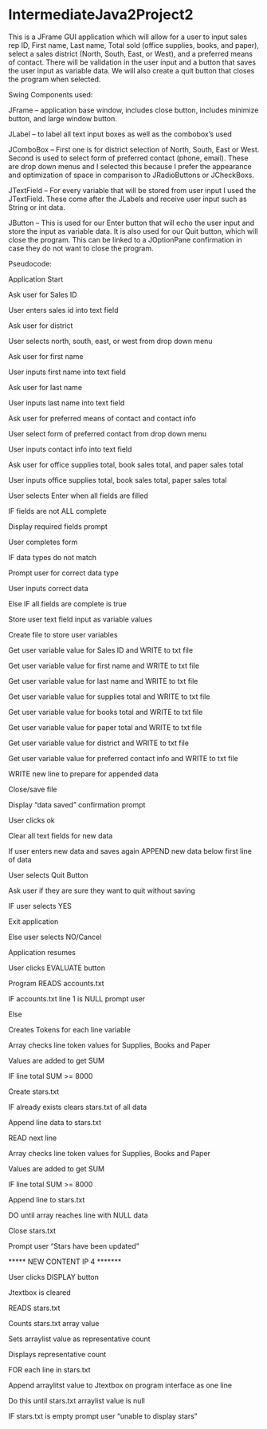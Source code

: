 # IntermediateJava2Project2

This is a JFrame GUI application which will allow for a user to input sales rep ID, First name, Last name, Total sold (office supplies, books, and paper), select a sales district (North, South, East, or West), and a preferred means of contact. There will be validation in the user input and a button that saves the user input as variable data. We will also create a quit button that closes the program when selected.


Swing Components used:

JFrame – application base window, includes close button, includes minimize button, and large window button. 

JLabel – to label all text input boxes as well as the combobox’s used 

JComboBox – First one is for district selection of North, South, East or West. Second is used to select form of preferred contact (phone, email). These are drop down menus and I selected this because I prefer the appearance and optimization of space in comparison to JRadioButtons or JCheckBoxs. 

JTextField – For every variable that will be stored from user input I used the JTextField. These come after the JLabels and receive user input such as String or int data.

JButton – This is used for our Enter button that will echo the user input and store the input as variable data. It is also used for our Quit button, which will close the program. This can be linked to a JOptionPane confirmation in case they do not want to close the program. 



Pseudocode:

Application Start

Ask user for Sales ID

User enters sales id into text field

Ask user for district

User selects north, south, east, or west from drop down menu

Ask user for first name

User inputs first name into text field

Ask user for last name 

User inputs last name into text field

Ask user for preferred means of contact and contact info

User select form of preferred contact from drop down menu

User inputs contact info into text field

Ask user for office supplies total, book sales total, and paper sales total

User inputs office supplies total, book sales total, paper sales total

User selects Enter when all fields are filled

IF fields are not ALL complete

Display required fields prompt

User completes form

IF data types do not match

Prompt user for correct data type

User inputs correct data

Else IF all fields are complete is true

Store user text field input as variable values

Create file to store user variables

Get user variable value for Sales ID and WRITE to txt file

Get user variable value for first name and WRITE to txt file

Get user variable value for last name and WRITE to txt file

Get user variable value for supplies total and WRITE to txt file

Get user variable value for books total and WRITE to txt file

Get user variable value for paper total and WRITE to txt file

Get user variable value for district and WRITE to txt file

Get user variable value for preferred contact info and WRITE to txt file

WRITE new line to prepare for appended data

Close/save file

Display “data saved” confirmation prompt

User clicks ok

Clear all text fields for new data

If user enters new data and saves again APPEND new data below first line of data 

User selects Quit Button

Ask user if they are sure they want to quit without saving

IF user selects YES

Exit application

Else user selects NO/Cancel

Application resumes

User clicks EVALUATE button

Program READS accounts.txt

IF accounts.txt line 1 is NULL prompt user

Else

Creates Tokens for each line variable

Array checks line token values for Supplies, Books and Paper 

Values are added to get SUM

IF line total SUM >= 8000 

Create stars.txt

IF already exists clears stars.txt of all data

Append line data to stars.txt

READ next line

Array checks line token values for Supplies, Books and Paper

Values are added to get SUM

IF line total SUM >= 8000

Append line to stars.txt

DO until array reaches line with NULL data

Close stars.txt

Prompt user “Stars have been updated”

***** NEW CONTENT IP 4 *******

User clicks DISPLAY button

Jtextbox is cleared

READS stars.txt

Counts stars.txt array value

Sets arraylist value as representative count

Displays representative count

FOR each line in stars.txt

Append arraylitst value to Jtextbox on program interface as one line

Do this until stars.txt arraylist value is null

IF stars.txt is empty prompt user “unable to display stars”
